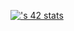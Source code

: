 
[![<nloutfi>'s 42 stats](https://badge.mediaplus.ma/Darkgray/nloutfi)](https://github.com/oakoudad/badge42)
